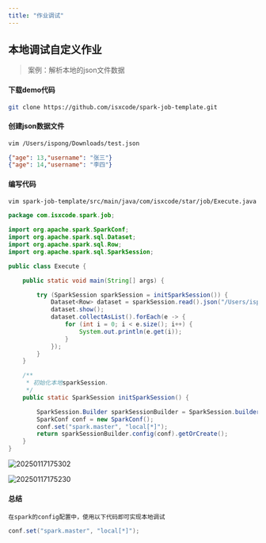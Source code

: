 ```yaml
---
title: "作业调试"
---
```


## 本地调试自定义作业
 
> 案例：解析本地的json文件数据

#### 下载demo代码

```bash
git clone https://github.com/isxcode/spark-job-template.git
```

#### 创建json数据文件

```bash
vim /Users/ispong/Downloads/test.json
```

```json
{"age": 13,"username": "张三"}
{"age": 14,"username": "李四"}
```

#### 编写代码

```bash
vim spark-job-template/src/main/java/com/isxcode/star/job/Execute.java
```

```java
package com.isxcode.spark.job;

import org.apache.spark.SparkConf;
import org.apache.spark.sql.Dataset;
import org.apache.spark.sql.Row;
import org.apache.spark.sql.SparkSession;

public class Execute {

    public static void main(String[] args) {

        try (SparkSession sparkSession = initSparkSession()) {
            Dataset<Row> dataset = sparkSession.read().json("/Users/ispong/Downloads/test.json");
            dataset.show();
            dataset.collectAsList().forEach(e -> {
                for (int i = 0; i < e.size(); i++) {
                    System.out.println(e.get(i));
                }
            });
        }
    }

    /**
     * 初始化本地sparkSession.
     */
    public static SparkSession initSparkSession() {

        SparkSession.Builder sparkSessionBuilder = SparkSession.builder();
        SparkConf conf = new SparkConf();
        conf.set("spark.master", "local[*]");
        return sparkSessionBuilder.config(conf).getOrCreate();
    }
}
```

![20250117175302](https://img.isxcode.com/picgo/20250117175302.png)

![20250117175230](https://img.isxcode.com/picgo/20250117175230.png)

#### 总结

```wikitext
在spark的config配置中，使用以下代码即可实现本地调试
```

```java
conf.set("spark.master", "local[*]");
```